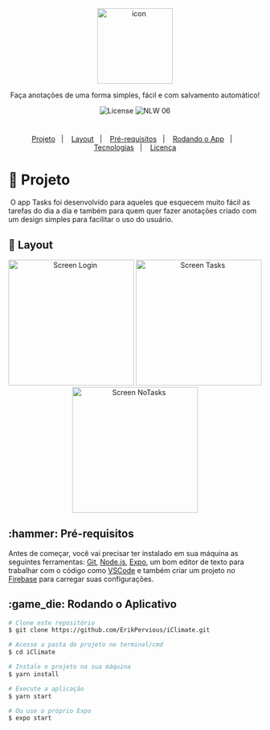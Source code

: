 <div align="center">
  <img border="0" src="https://user-images.githubusercontent.com/51729214/135616514-4384d978-9784-49a9-b51f-323c4550d60f.png" alt="icon" width="150"/>
  <p align="center">Faça anotações de uma forma simples, fácil e com salvamento automático!</p>
  <img alt="License" src="https://img.shields.io/static/v1?label=license&message=MIT&color=FF7F50&labelColor=000000">
  <img src="https://img.shields.io/static/v1?label=Tasks&message=1.0&color=FF7F50&labelColor=000000" alt="NLW 06" />
</div>
<h1></h1>
<p align="center">
  <a href="#title">Projeto</a>&nbsp;&nbsp;&nbsp;|&nbsp;&nbsp;&nbsp; 
  <a href="#preview">Layout</a>&nbsp;&nbsp;&nbsp;|&nbsp;&nbsp;&nbsp;
  <a href="#requisitos">Pré-requisitos</a>&nbsp;&nbsp;&nbsp;|&nbsp;&nbsp;&nbsp;
  <a href="#rodando">Rodando o App</a>&nbsp;&nbsp;&nbsp;|&nbsp;&nbsp;&nbsp;
  <a href="#technologies">Tecnologias</a>&nbsp;&nbsp;&nbsp;|&nbsp;&nbsp;&nbsp; 
  <a href="#license">Licença</a>
</p>
<h1 id="title">📝 Projeto</h1>
<p>&nbsp;O app Tasks foi desenvolvido para aqueles que esquecem muito fácil as tarefas do dia a dia e também para quem quer fazer anotações criado com um design simples para facilitar o uso do usuário.</p>

<h2 id="preview">🔖 Layout</h2>
<div align="center">
  <img alt="Screen Login" title="Screen Login" src="https://user-images.githubusercontent.com/51729214/135618766-010807d1-a7be-4132-a5c5-c912d65ffe35.png" width="250" />
  <img alt="Screen Tasks" title="Screen Tasks" src="https://user-images.githubusercontent.com/51729214/135619343-16942f76-45ae-4d25-a099-9744dc2bcbce.png" width="250" />
  <img alt="Screen NoTasks" title="Screen NoTasks" src="https://user-images.githubusercontent.com/51729214/135619345-c41e4ef1-dcba-4543-b929-24354e342f25.png" width="250" />
</div>

<h2 id="requisitos">:hammer: Pré-requisitos</h2>

Antes de começar, você vai precisar ter instalado em sua máquina as seguintes ferramentas:
[Git](https://git-scm.com), [Node.js](https://nodejs.org/en/), [Expo](https://expo.io/),
um bom editor de texto para trabalhar com o código como [VSCode](https://code.visualstudio.com/)
e também criar um projeto no [Firebase](https://firebase.com/) para carregar suas configurações.

<h2 id="rodando">:game_die: Rodando o Aplicativo</h2>

```bash
# Clone este repositório
$ git clone https://github.com/ErikPervious/iClimate.git

# Acesse a pasta do projeto no terminal/cmd
$ cd iClimate

# Instale o projeto na sua máquina
$ yarn install

# Execute a aplicação
$ yarn start

# Ou use o próprio Expo
$ expo start
```
